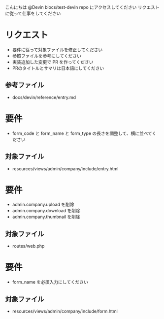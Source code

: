 こんにちは @Devin
blocs/test-devin repo にアクセスしてください
リクエストに従って仕事をしてください

# リクエスト
- 要件に従って対象ファイルを修正してください
- 参照ファイルを参考にしてください
- 実装追加した変更で PR を作ってください
- PRのタイトルとサマリは日本語にしてください

## 参考ファイル
- docs/devin/reference/entry.md

# 要件
- form_code と form_name と form_type の長さを調整して、横に並べてください

## 対象ファイル
- resources/views/admin/company/include/entry.html

# 要件
- admin.company.upload を削除
- admin.company.download を削除
- admin.company.thumbnail を削除

## 対象ファイル
- routes/web.php

# 要件
- form_name を必須入力にしてください

## 対象ファイル
- resources/views/admin/company/include/form.html
